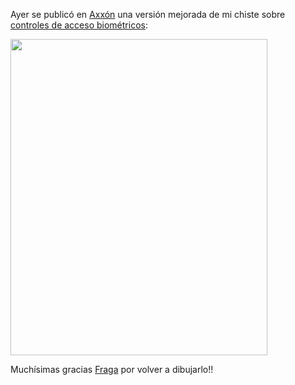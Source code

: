 <html><body><p>Ayer se publicó en <a href="http://axxon.com.ar/">Axxón</a> una versión mejorada de mi chiste sobre <a href="http://www.juanjoconti.com.ar/2008/10/10/controles-de-acceso-biometricos/">controles de acceso biométricos</a>:



<a href="http://axxon.com.ar/fraga/fraga188.htm"><img class="aligncenter size-full wp-image-883" title="fraga188" src="/wp-content/uploads/2008/11/fraga188.gif" alt="" width="411" height="506"></a>



Muchísimas gracias <a href="http://fragacomics.blogspot.com/">Fraga</a> por volver a dibujarlo!!</p></body></html>